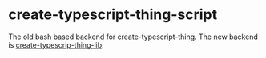 # create-typescript-thing-script

The old bash based backend for create-typescript-thing. The new backend is [create-typescrip-thing-lib](https://github.com/Zebreus/create-typescript-thing-lib).
